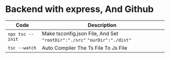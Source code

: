 # Backend with express, And Github

| Code | Description |
| --- | --- |
|`npx tsc --init `|Make tsconfig.json File, And Set `"rootDir":"./src"` `"ourDir":"./dist"`|
|`tsc --watch`|Auto Compiler The Ts File To Js File|

